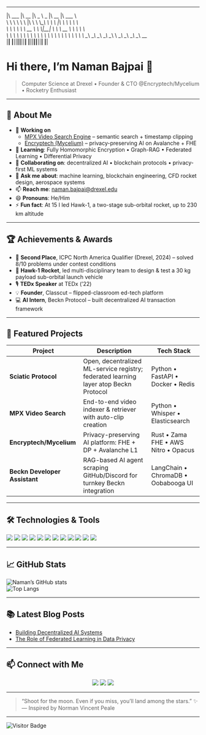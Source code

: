   ________   ________  _____ ______   ________  ________      
 |\   ___  \|\   __  \|\   _ \  _   \|\   __  \|\   ___  \    
 \ \  \\ \  \ \  \|\  \ \  \\\__\ \  \ \  \|\  \ \  \\ \  \   
  \ \  \\ \  \ \   __  \ \  \\|__| \  \ \   __  \ \  \\ \  \  
   \ \  \\ \  \ \  \ \  \ \  \    \ \  \ \  \ \  \ \  \\ \  \ 
    \ \__\\ \__\ \__\ \__\ \__\    \ \__\ \__\ \__\ \__\\ \__\
   \|__| \|__|\|__|\|__|\|__|     \|__|\|__|\|__|\|__| \|__|
# Hi there, I’m **Naman Bajpai** 👋  
> Computer Science at Drexel • Founder & CTO @Encryptech/Mycelium • Rocketry Enthusiast  

---

## 🚀 About Me
- 🔭 **Working on**  
  - [MPX Video Search Engine](https://github.com/bajpainaman/learnify) – semantic search + timestamp clipping  
  - [Encryptech (Mycelium)](https://encryptech.ai) – privacy-preserving AI on Avalanche + FHE  
- 🌱 **Learning**: Fully Homomorphic Encryption • Graph-RAG • Federated Learning • Differential Privacy  
- 👯 **Collaborating on**: decentralized AI • blockchain protocols • privacy-first ML systems  
- 💬 **Ask me about**: machine learning, blockchain engineering, CFD rocket design, aerospace systems  
- 📫 **Reach me**: [naman.bajpai@drexel.edu](mailto:naman.bajpai@drexel.edu)  
- 😄 **Pronouns**: He/Him  
- ⚡ **Fun fact**: At 15 I led Hawk-1, a two-stage sub-orbital rocket, up to 230 km altitude  

---

## 🏆 Achievements & Awards
- 🏅 **Second Place**, ICPC North America Qualifier (Drexel, 2024) – solved 8/10 problems under contest conditions  
- 🚀 **Hawk-1 Rocket**, led multi-disciplinary team to design & test a 30 kg payload sub-orbital launch vehicle  
- 🎙️ **TEDx Speaker**  at TEDx (’22)  
- 💡 **Founder**, Classcut – flipped-classroom ed-tech platform 
- 💻 **AI Intern**, Beckn Protocol – built decentralized AI transaction framework 


---

## 💼 Featured Projects

| Project                       | Description                                                                                      | Tech Stack                              |
|-------------------------------|--------------------------------------------------------------------------------------------------|-----------------------------------------|
| **Sciatic Protocol**          | Open, decentralized ML-service registry; federated learning layer atop Beckn Protocol            | Python • FastAPI • Docker • Redis        |
| **MPX Video Search**          | End-to-end video indexer & retriever with auto-clip creation                                      | Python • Whisper • Elasticsearch         |
| **Encryptech/Mycelium**       | Privacy-preserving AI platform: FHE + DP + Avalanche L1                                          | Rust • Zama FHE • AWS Nitro • Opacus     |
| **Beckn Developer Assistant** | RAG-based AI agent scraping GitHub/Discord for turnkey Beckn integration                           | LangChain • ChromaDB • Oobabooga UI      |

---

## 🛠️ Technologies & Tools

<div>
  <img src="https://img.shields.io/badge/-Python-3776AB?style=flat&logo=python&logoColor=white" />  
  <img src="https://img.shields.io/badge/-JavaScript-F7DF1E?style=flat&logo=javascript&logoColor=black" />  
  <img src="https://img.shields.io/badge/-Rust-000000?style=flat&logo=rust&logoColor=white" />  
  <img src="https://img.shields.io/badge/-Go-00ADD8?style=flat&logo=go&logoColor=white" />  
  <img src="https://img.shields.io/badge/-Solidity-363636?style=flat&logo=solidity&logoColor=white" />  
  <img src="https://img.shields.io/badge/-TensorFlow-FF6F00?style=flat&logo=tensorflow&logoColor=white" />  
  <img src="https://img.shields.io/badge/-React-61DAFB?style=flat&logo=react&logoColor=black" />  
  <img src="https://img.shields.io/badge/-Node.js-339933?style=flat&logo=node.js&logoColor=white" />  
  <img src="https://img.shields.io/badge/-Docker-2496ED?style=flat&logo=docker&logoColor=white" />  
  <img src="https://img.shields.io/badge/-Kubernetes-326CE5?style=flat&logo=kubernetes&logoColor=white" />  
  <img src="https://img.shields.io/badge/-AWS-232F3E?style=flat&logo=amazon-aws&logoColor=white" />  
  <img src="https://img.shields.io/badge/-FHE-5C2D91?style=flat&logo=homomorphic-encryption&logoColor=white" />  
</div>

---

## 📈 GitHub Stats

![Naman’s GitHub stats](https://github-readme-stats.vercel.app/api?username=bajpainaman&show_icons=true&theme=radical)  
![Top Langs](https://github-readme-stats.vercel.app/api/top-langs/?username=bajpainaman&layout=compact&theme=radical)

---

## 📚 Latest Blog Posts
<!-- BLOG-POST-LIST:START -->
- [Building Decentralized AI Systems](https://namansmind.blogspot.com/2024/11/building-decentralized-ai-systems.html)
- [The Role of Federated Learning in Data Privacy](https://namansmind.blogspot.com/2024/11/the-role-of-federated-learning-in-data.html)
<!-- BLOG-POST-LIST:END -->

---

## 📫 Connect with Me

<p align="center">
  <a href="https://www.linkedin.com/in/bajpainaman/"><img src="https://img.shields.io/badge/-LinkedIn-0A66C2?style=flat&logo=linkedin&logoColor=white" /></a>
  <a href="https://twitter.com/bajpai_naman"><img src="https://img.shields.io/badge/-Twitter-1DA1F2?style=flat&logo=twitter&logoColor=white" /></a>
  <a href="https://namanbajpai.com"><img src="https://img.shields.io/badge/-Website-FF5722?style=flat&logo=google-chrome&logoColor=white" /></a>
</p>

---

> “Shoot for the moon. Even if you miss, you’ll land among the stars.” ✨  
> — Inspired by Norman Vincent Peale  

---

![Visitor Badge](https://visitor-badge.glitch.me/badge?page_id=bajpainaman.bajpainaman)
